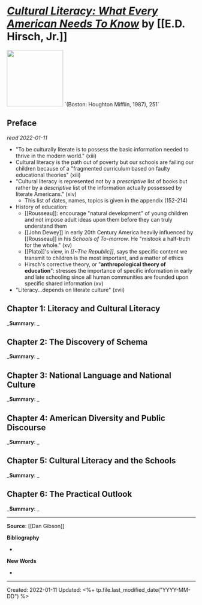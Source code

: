 
# [*Cultural Literacy: What Every American Needs To Know*]() by [[E.D. Hirsch, Jr.]]

<img src="" width=150>
`(Boston: Houghton Mifflin, 1987), 251`


## Preface
*read 2022-01-11*
- "To be culturally literate is to possess the basic information needed to thrive in the modern world." (xiii)
- Cultural literacy is the path out of poverty but our schools are failing our children because of a "fragmented curriculum based on faulty educational theories" (xiii) 
- "Cultural literacy is represented not by a *prescriptive* list of books but rather by a *descriptive* list of the information actually possessed by literate Americans." (xiv)
	- This list of dates, names, topics is given in the appendix (152-214)
- History of education:
	- [[Rousseau]]: encourage "natural development" of young children and not impose adult ideas upon them before they can truly understand them
	- [[John Dewey]] in early 20th Century America heavily influenced by [[Rousseau]] in his *Schools of To-morrow*. He "mistook a half-truth for the whole." (xv)
	- [[Plato]]'s view, in *[[~The Republic]]*, says the specific content we transmit to children is the most important, and a matter of ethics
	- Hirsch's corrective theory, or "**anthropological theory of education**": stresses the importance of specific information in early and late schooling since all human communities are founded upon specific shared information (xv)
- "Literacy...depends on literate culture" (xvii)

## Chapter 1: Literacy and Cultural Literacy
_**Summary**: _



## Chapter 2: The Discovery of Schema
_**Summary**: _



## Chapter 3: National Language and National Culture
_**Summary**: _



## Chapter 4: American Diversity and Public Discourse
_**Summary**: _



## Chapter 5: Cultural Literacy and the Schools
_**Summary**: _



## Chapter 6: The Practical Outlook
_**Summary**: _


--- 
**Source**: [[Dan Gibson]]

**Bibliography**

- 

**New Words**

- 

---
Created: 2022-01-11
Updated: <%+ tp.file.last_modified_date("YYYY-MM-DD") %>

